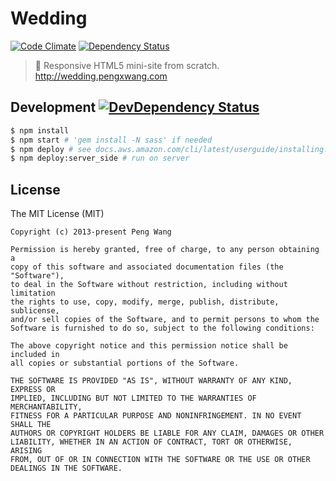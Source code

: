 # Wedding

[![Code Climate](https://codeclimate.com/github/hlfcoding/wedding/badges/gpa.svg)](https://codeclimate.com/github/hlfcoding/wedding)
[![Dependency Status](https://david-dm.org/hlfcoding/wedding/status.svg)](https://david-dm.org/hlfcoding/wedding#info=dependencies)

> :wedding: Responsive HTML5 mini-site from scratch. http://wedding.pengxwang.com

## Development [![DevDependency Status](https://david-dm.org/hlfcoding/wedding/dev-status.svg)](https://david-dm.org/hlfcoding/wedding#info=devDependencies)

```bash
$ npm install
$ npm start # 'gem install -N sass' if needed
$ npm deploy # see docs.aws.amazon.com/cli/latest/userguide/installing.html if needed
$ npm deploy:server_side # run on server
```

## License

The MIT License (MIT)

    Copyright (c) 2013-present Peng Wang

    Permission is hereby granted, free of charge, to any person obtaining a
    copy of this software and associated documentation files (the "Software"),
    to deal in the Software without restriction, including without limitation
    the rights to use, copy, modify, merge, publish, distribute, sublicense,
    and/or sell copies of the Software, and to permit persons to whom the
    Software is furnished to do so, subject to the following conditions:

    The above copyright notice and this permission notice shall be included in
    all copies or substantial portions of the Software.

    THE SOFTWARE IS PROVIDED "AS IS", WITHOUT WARRANTY OF ANY KIND, EXPRESS OR
    IMPLIED, INCLUDING BUT NOT LIMITED TO THE WARRANTIES OF MERCHANTABILITY,
    FITNESS FOR A PARTICULAR PURPOSE AND NONINFRINGEMENT. IN NO EVENT SHALL THE
    AUTHORS OR COPYRIGHT HOLDERS BE LIABLE FOR ANY CLAIM, DAMAGES OR OTHER
    LIABILITY, WHETHER IN AN ACTION OF CONTRACT, TORT OR OTHERWISE, ARISING
    FROM, OUT OF OR IN CONNECTION WITH THE SOFTWARE OR THE USE OR OTHER
    DEALINGS IN THE SOFTWARE.
